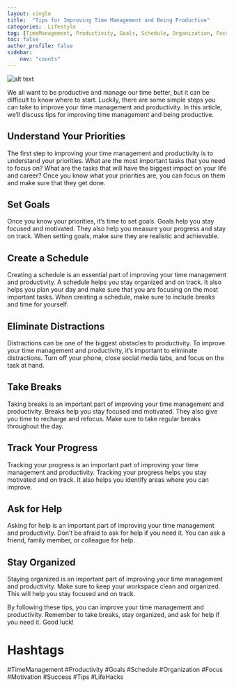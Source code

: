 ```yaml
---
layout: single
title:  "Tips for Improving Time Management and Being Productive"
categories:  Lifestyle
tag: [TimeManagement, Productivity, Goals, Schedule, Organization, Focus, Motivation, Success, Tips, LifeHacks, ]
toc: false
author_profile: false
sidebar:
    nav: "counts"
---
```

    
![alt text](https://images.pexels.com/photos/1685805/pexels-photo-1685805.jpeg?auto=compress&cs=tinysrgb&dpr=2&h=750&w=1260)

We all want to be productive and manage our time better, but it can be difficult to know where to start. Luckily, there are some simple steps you can take to improve your time management and productivity. In this article, we’ll discuss tips for improving time management and being productive.

## Understand Your Priorities

The first step to improving your time management and productivity is to understand your priorities. What are the most important tasks that you need to focus on? What are the tasks that will have the biggest impact on your life and career? Once you know what your priorities are, you can focus on them and make sure that they get done.

## Set Goals

Once you know your priorities, it’s time to set goals. Goals help you stay focused and motivated. They also help you measure your progress and stay on track. When setting goals, make sure they are realistic and achievable.

## Create a Schedule

Creating a schedule is an essential part of improving your time management and productivity. A schedule helps you stay organized and on track. It also helps you plan your day and make sure that you are focusing on the most important tasks. When creating a schedule, make sure to include breaks and time for yourself.

## Eliminate Distractions

Distractions can be one of the biggest obstacles to productivity. To improve your time management and productivity, it’s important to eliminate distractions. Turn off your phone, close social media tabs, and focus on the task at hand.

## Take Breaks

Taking breaks is an important part of improving your time management and productivity. Breaks help you stay focused and motivated. They also give you time to recharge and refocus. Make sure to take regular breaks throughout the day.

## Track Your Progress

Tracking your progress is an important part of improving your time management and productivity. Tracking your progress helps you stay motivated and on track. It also helps you identify areas where you can improve.

## Ask for Help

Asking for help is an important part of improving your time management and productivity. Don’t be afraid to ask for help if you need it. You can ask a friend, family member, or colleague for help.

## Stay Organized

Staying organized is an important part of improving your time management and productivity. Make sure to keep your workspace clean and organized. This will help you stay focused and on track.

By following these tips, you can improve your time management and productivity. Remember to take breaks, stay organized, and ask for help if you need it. Good luck!

# Hashtags

#TimeManagement #Productivity #Goals #Schedule #Organization #Focus #Motivation #Success #Tips #LifeHacks